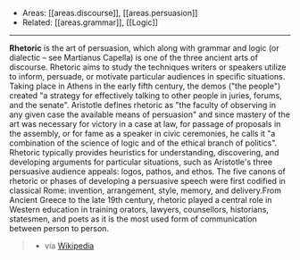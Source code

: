 
- Areas: [[areas.discourse]], [[areas.persuasion]]
- Related: [[areas.grammar]], [[Logic]]

---

**Rhetoric** is the art of persuasion, which along with grammar and logic (or dialectic – see Martianus Capella) is one of the three ancient arts of discourse. Rhetoric aims to study the techniques writers or speakers utilize to inform, persuade, or motivate particular audiences in specific situations. Taking place in Athens in the early fifth century, the demos ("the people") created "a strategy for effectively talking to other people in juries, forums, and the senate". Aristotle defines rhetoric as "the faculty of observing in any given case the available means of persuasion" and since mastery of the art was necessary for victory in a case at law, for passage of proposals in the assembly, or for fame as a speaker in civic ceremonies, he calls it "a combination of the science of logic and of the ethical branch of politics". Rhetoric typically provides heuristics for understanding, discovering, and developing arguments for particular situations, such as Aristotle's three persuasive audience appeals: logos, pathos, and ethos. The five canons of rhetoric or phases of developing a persuasive speech were first codified in classical Rome: invention, arrangement, style, memory, and delivery.From Ancient Greece to the late 19th century, rhetoric played a central role in Western education in training orators, lawyers, counsellors, historians, statesmen, and poets as it is the most used form of communication between person to person.

> - via [Wikipedia](https://en.wikipedia.org/wiki/Rhetoric)
